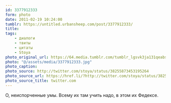 ```yaml
---
id: 3377912333
form: photo
date: 2011-02-19 10:24:00
tumblr: https://untitled.urbansheep.com/post/3377912333/
title:
tags:
    - диалоги
    - твиты
    - цитаты
    - Stoya
photo_original_url: https://64.media.tumblr.com/tumblr_lgsvk3ja131qeabsto1_640.jpg
photo: "@/assets/media/3377912333.jpg"
photo_caption:
photo_source: http://twitter.com/stoya/status/38255873453195264
photo_source_url: https://href.li/?http://twitter.com/stoya/status/38255873453195264
photo_source_title: twitter.com
---
```


<p>О, неиспорченные умы. Всему их там учить надо, в этом их Федексе.</p>
